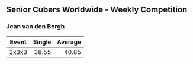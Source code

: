 ## Senior Cubers Worldwide - Weekly Competition
### Jean van den Bergh

| Event | Single | Average |
| -- | --: | --: |
| [3x3x3](jean_van_den_bergh/333.md) | 38.55 | 40.85 |  |

<!-- Global site tag (gtag.js) - Google Analytics -->
<script async src="https://www.googletagmanager.com/gtag/js?id=UA-86348435-3"></script>
<script>window.dataLayer = window.dataLayer || []; function gtag() {dataLayer.push(arguments);} gtag('js', new Date()); gtag('config', 'UA-86348435-3');</script>
